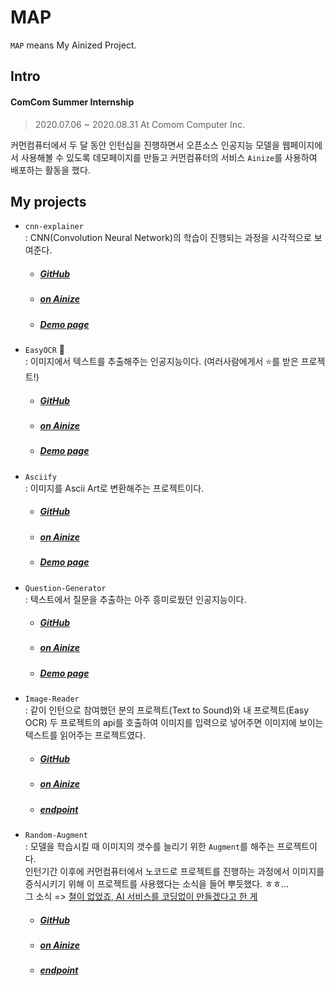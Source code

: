 # MAP

``MAP`` means My Ainized Project.

## Intro

#### ComCom Summer Internship

> 2020.07.06 ~ 2020.08.31
> At Comom Computer Inc.

커먼컴퓨터에서 두 달 동안 인턴십을 진행하면서 오픈소스 인공지능 모델을 웹페이지에서 사용해볼 수 있도록 데모페이지를 만들고 커먼컴퓨터의 서비스 `Ainize`를 사용하여 배포하는 활동을 했다.

## My projects

- ``cnn-explainer``  
: CNN(Convolution Neural Network)의 학습이 진행되는 과정을 시각적으로 보여준다.

  - ##### [GitHub](https://github.com/Wook-2/cnn-explainer)

  - ##### [on Ainize](https://ainize.ai/wook-2/cnn-explainer?branch=master)

  - ##### [Demo page](https://master-cnn-explainer-wook-2.endpoint.ainize.ai/)

- ``EasyOCR`` :star2:  
  : 이미지에서 텍스트를 추출해주는 인공지능이다. (여러사람에게서 :star:를 받은 프로젝트!) 

  - ##### [GitHub](https://github.com/Wook-2/EasyOCR)

  - ##### [on Ainize](https://ainize.ai/Wook-2/EasyOCR)

  - ##### [Demo page](https://master-easy-ocr-wook-2.endpoint.ainize.ai/)

- ``Asciify``  
  : 이미지를 Ascii Art로 변환해주는 프로젝트이다.

  - ##### [GitHub](https://github.com/Wook-2/asciify)

  - ##### [on Ainize](https://ainize.ai/Wook-2/asciify?branch=master)

  - ##### [Demo page](https://master-asciify-wook-2.endpoint.ainize.ai/)

- ``Question-Generator``  
  : 텍스트에서 질문을 추출하는 아주 흥미로웠던 인공지능이다.

  - ##### [GitHub](https://github.com/Wook-2/question_generation)

  - ##### [on Ainize](https://ainize.ai/Wook-2/question_generation?branch=master)

  - ##### [Demo page](https://master-question-generation-wook-2.endpoint.ainize.ai/)

- ``Image-Reader``  
  : 같이 인턴으로 참여했던 분의 프로젝트(Text to Sound)와 내 프로젝트(Easy OCR) 두 프로젝트의 api를 호출하여 이미지를 입력으로 넣어주면 이미지에 보이는 텍스트를 읽어주는 프로젝트였다.  

  - ##### [GitHub](https://github.com/Wook-2/ImageReader)

  - ##### [on Ainize](https://ainize.ai/Wook-2/callapi)

  - ##### [endpoint](https://master-callapi-wook-2.endpoint.ainize.ai/)

- ``Random-Augment``  
  : 모델을 학습시킬 때 이미지의 갯수를 늘리기 위한 `Augment`를 해주는 프로젝트이다.  
  인턴기간 이후에 커먼컴퓨터에서 노코드로 프로젝트를 진행하는 과정에서 이미지를 증식시키기 위해 이 프로젝트를 사용했다는 소식을 들어 뿌듯했다. ㅎㅎ...  
  그 소식 => [철이 없었죠, AI 서비스를 코딩없이 만들겠다고 한 게](https://brunch.co.kr/@yjyjyjy95/12?fbclid=IwAR0pMIeh1sU6uwEXE1x_2XSqj8fQ02wfm479qCL--XvVo9sYmzMhrTQs-Y8)

  - ##### [GitHub](https://github.com/Wook-2/RandomAugmentation)

  - ##### [on Ainize](https://ainize.ai/Wook-2/RandomAugmentation)

  - ##### [endpoint](https://master-random-augmentation-wook-2.endpoint.ainize.ai/)

